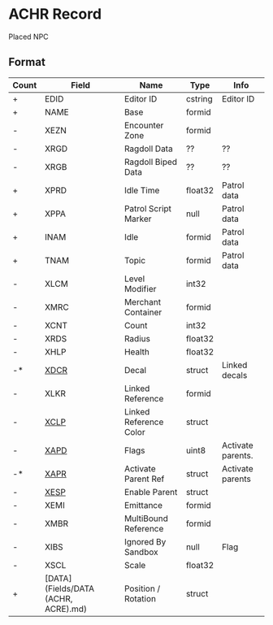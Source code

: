 ACHR Record
===========

Placed NPC

## Format

Count | Field | Name | Type | Info
------|-------|------|------|-----
+ | EDID | Editor ID | cstring | Editor ID
+ | NAME | Base | formid |
- | XEZN | Encounter Zone | formid |
- | XRGD | Ragdoll Data | ?? | ??
- | XRGB | Ragdoll Biped Data | ?? | ??
+ | XPRD | Idle Time | float32 | Patrol data
+ | XPPA | Patrol Script Marker | null | Patrol data
+ | INAM | Idle | formid | Patrol data
+ | TNAM | Topic | formid | Patrol data
- | XLCM | Level Modifier | int32 |
- | XMRC | Merchant Container | formid |
- | XCNT | Count | int32 |
- | XRDS | Radius | float32 |
- | XHLP | Health | float32 |
-* | [XDCR](Fields/XDCR.md) | Decal | struct | Linked decals
- | XLKR | Linked Reference | formid |
- | [XCLP](Fields/XCLP.md) | Linked Reference Color | struct |
- | [XAPD](Fields/XAPD.md) | Flags | uint8 | Activate parents.
-* | [XAPR](Fields/XAPR.md) | Activate Parent Ref | struct | Activate parents
- | [XESP](Fields/XESP.md) | Enable Parent | struct |
- | XEMI | Emittance | formid |
- | XMBR | MultiBound Reference | formid |
- | XIBS | Ignored By Sandbox | null | Flag
- | XSCL | Scale | float32 |
+ | [DATA](Fields/DATA (ACHR, ACRE).md) | Position / Rotation | struct |
